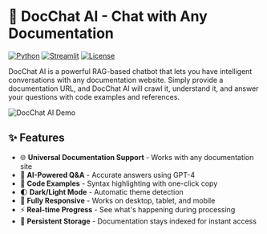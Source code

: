 # 🤖 DocChat AI - Chat with Any Documentation

[![Python](https://img.shields.io/badge/python-3.11-blue.svg)](https://www.python.org/downloads/)
[![Streamlit](https://img.shields.io/badge/streamlit-1.31.0-red.svg)](https://streamlit.io/)
[![License](https://img.shields.io/badge/license-MIT-green.svg)](LICENSE)

DocChat AI is a powerful RAG-based chatbot that lets you have intelligent conversations with any documentation website. Simply provide a documentation URL, and DocChat AI will crawl it, understand it, and answer your questions with code examples and references.

![DocChat AI Demo](https://via.placeholder.com/800x400/0e1117/00d4ff?text=DocChat+AI+Demo)

## ✨ Features

- 🌐 **Universal Documentation Support** - Works with any documentation site
- 🤖 **AI-Powered Q&A** - Accurate answers using GPT-4
- 📝 **Code Examples** - Syntax highlighting with one-click copy
- 🌓 **Dark/Light Mode** - Automatic theme detection
- 📱 **Fully Responsive** - Works on desktop, tablet, and mobile
- ⚡ **Real-time Progress** - See what's happening during processing
- 💾 **Persistent Storage** - Documentation stays indexed for instant access

